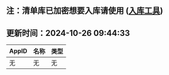 ## 注：清单库已加密想要入库请使用 ([入库工具](https://github.com/BlankTMing/ManifestAutoUpdate/releases))

## 更新时间：2024-10-26 09:44:33
| AppID | 名称 | 类型  |
| :-------------------- | :----------------------------- | :----------- |
| 无 | 无 | 无 |
